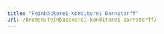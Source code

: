 ```yaml
---
title: "Feinbäckerei-Konditorei Barnstorff"
url: /bremen/feinbaeckerei-konditorei-barnstorff/
---
```

